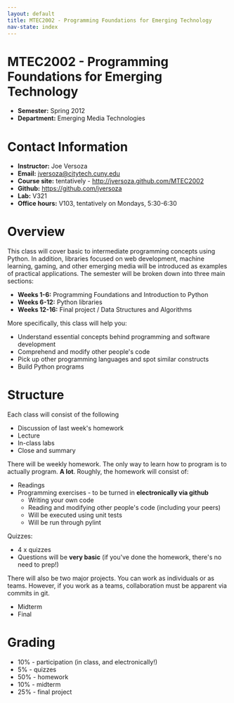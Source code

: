 ```yaml
---
layout: default
title: MTEC2002 - Programming Foundations for Emerging Technology
nav-state: index
---
```

MTEC2002 - Programming Foundations for Emerging Technology
====
* __Semester:__ Spring 2012
* __Department:__ Emerging Media Technologies

<a name="contact" id="contact"></a>
Contact Information
====
* __Instructor:__ Joe Versoza
* __Email:__ jversoza@citytech.cuny.edu
* __Course site:__ tentatively - http://jversoza.github.com/MTEC2002
* __Github:__ https://github.com/jversoza
* __Lab:__ V321
* __Office hours:__ V103, tentatively on Mondays, 5:30-6:30

Overview
====
This class will cover basic to intermediate programming concepts using Python.  In addition, libraries focused on web development, machine learning, gaming, and other emerging media will be introduced as examples of practical applications.  The semester will be broken down into three main sections:

* __Weeks 1-6:__ Programming Foundations and Introduction to Python
* __Weeks 6-12:__ Python libraries
* __Weeks 12-16:__ Final project / Data Structures and Algorithms

More specifically, this class will help you:
* Understand essential concepts behind programming and software development 
* Comprehend and modify other people's code
* Pick up other programming languages and spot similar constructs
* Build Python programs

Structure
====
Each class will consist of the following
* Discussion of last week's homework
* Lecture
* In-class labs 
* Close and summary

There will be weekly homework.  The only way to learn how to program is to actually program.   **A lot**.  Roughly, the homework will consist of: 
* Readings 
* Programming exercises - to be turned in **electronically via github**
	* Writing your own code
	* Reading and modifying other people's code (including your peers)
	* Will be executed using unit tests
	* Will be run through pylint

Quizzes:
* 4 x quizzes
* Questions will be **very basic** (if you've done the homework, there's no need to prep!)

There will also be two major projects.  You can work as individuals or as teams.  However, if you work as  a teams, collaboration must be apparent via commits in git.
* Midterm
* Final

Grading
====
* 10% - participation (in class, and electronically!)
* 5% - quizzes
* 50% - homework
* 10% - midterm
* 25% - final project
